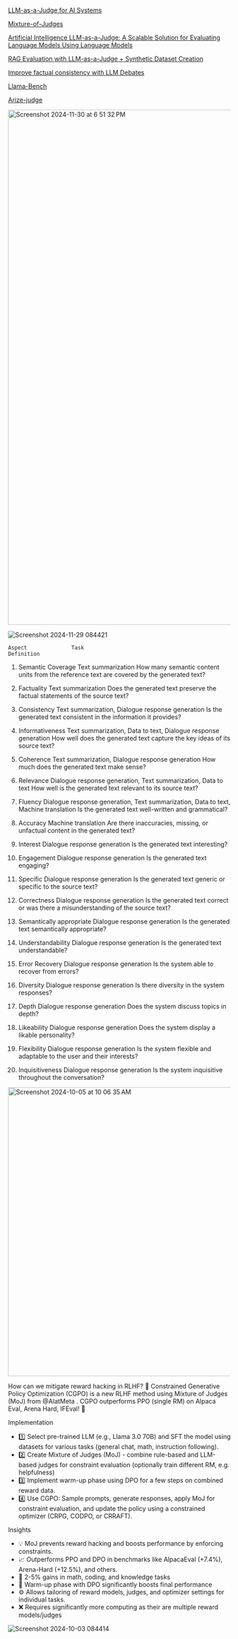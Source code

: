 [LLM-as-a-Judge for AI Systems](https://muditb.com/llm-as-a-judge-for-ai-systems/)

[Mixture-of-Judges](https://x.com/_philschmid/status/1841752199904317868/photo/1)

[Artificial Intelligence LLM-as-a-Judge: A Scalable Solution for Evaluating Language Models Using Language Models](https://www.unite.ai/llm-as-a-judge-a-scalable-solution-for-evaluating-language-models-using-language-models/)

[RAG Evaluation with LLM-as-a-Judge + Synthetic Dataset Creation](https://generativeai.pub/rag-evaluation-with-llm-as-a-judge-synthetic-dataset-creation-7fce566310f5)

[Improve factual consistency with LLM Debates](https://aws.amazon.com/blogs/machine-learning/improve-factual-consistency-with-llm-debates/)

[Llama-Bench](https://github.com/ggerganov/llama.cpp/blob/master/examples/llama-bench/README.md)

[Arize-judge](https://github.com/Arize-ai/phoenix/blob/main/tutorials/evals/optimizing_llm_as_a_judge_prompts.ipynb)

<img width="1166" alt="Screenshot 2024-11-30 at 6 51 32 PM" src="https://github.com/user-attachments/assets/02a1087a-da9c-4efa-a0b2-3894611b7806">


![Screenshot 2024-11-29 084421](https://github.com/user-attachments/assets/b4b46cc5-c2f6-4928-8e47-30e455c79cf2)


    Aspect	            Task	                                  Definition

1. Semantic Coverage  Text summarization             How many semantic content units from the reference text are covered by the generated text?

2. Factuality  Text summarization             Does the generated text preserve the factual statements of the source text?

3. Consistency  Text summarization, Dialogue response generation       Is the generated text consistent in the information it provides?

4. Informativeness  Text summarization, Data to text, Dialogue response generation       How well does the generated text capture the key ideas of its source text?

5. Coherence   Text summarization, Dialogue response generation              How much does the generated text make sense?

6. Relevance   Dialogue response generation, Text summarization, Data to text            How well is the generated text relevant to its source text?

7. Fluency  Dialogue response generation, Text summarization, Data to text, Machine translation    Is the generated text well-written and grammatical?

8. Accuracy  Machine translation  Are there inaccuracies, missing, or unfactual content in the generated text?

9. Interest  Dialogue response generation  Is the generated text interesting?

10. Engagement Dialogue response generation Is the generated text engaging?

11. Specific Dialogue response generation  Is the generated text generic or specific to the source text?

12. Correctness Dialogue response generation  Is the generated text correct or was there a misunderstanding of the source text?

13. Semantically appropriate  Dialogue response generation  Is the generated text semantically appropriate?

14. Understandability  Dialogue response generation  Is the generated text understandable?

15. Error Recovery  Dialogue response generation  Is the system able to recover from errors?

16. Diversity  Dialogue response generation  Is there diversity in the system responses?

17. Depth  Dialogue response generation  Does the system discuss topics in depth?

18. Likeability  Dialogue response generation  Does the system display a likable personality?

19. Flexibility Dialogue response generation  Is the system flexible and adaptable to the user and their interests?

20. Inquisitiveness   Dialogue response generation  Is the system inquisitive throughout the conversation?



<img width="654" alt="Screenshot 2024-10-05 at 10 06 35 AM" src="https://github.com/user-attachments/assets/a981ea5c-4f3d-4d14-9f0d-b666b633c713">




How can we mitigate reward hacking in RLHF? 🤔 Constrained Generative Policy Optimization (CGPO) is a new RLHF method using Mixture of Judges (MoJ) from 
@AIatMeta
. CGPO outperforms PPO (single RM) on Alpaca Eval, Arena Hard, IFEval! 👀

Implementation
- 1️⃣ Select pre-trained LLM (e.g., Llama 3.0 70B) and SFT the model using datasets for various tasks (general chat, math, instruction following).
- 2️⃣ Create Mixture of Judges (MoJ) - combine rule-based and LLM-based judges for constraint evaluation (optionally train different RM, e.g. helpfulness)
- 3️⃣ Implement warm-up phase using DPO for a few steps on combined reward data.
- 4️⃣ Use CGPO: Sample prompts, generate responses, apply MoJ for constraint evaluation, and update the policy using a constrained optimizer (CRPG, CODPO, or CRRAFT).

Insights
- 💡 MoJ prevents reward hacking and boosts performance by enforcing constraints.
- 📈 Outperforms PPO and DPO in benchmarks like AlpacaEval (+7.4%), Arena-Hard (+12.5%), and others.
- 🧮  2-5% gains in math, coding, and knowledge tasks
- 🔄 Warm-up phase with DPO significantly boosts final performance
- ⚙️ Allows tailoring of reward models, judges, and optimizer settings for individual tasks.
- ❌ Requires significantly more computing as their are multiple reward models/judges

![Screenshot 2024-10-03 084414](https://github.com/user-attachments/assets/1e2fcb88-6a01-4943-963f-09611046e2b0)
